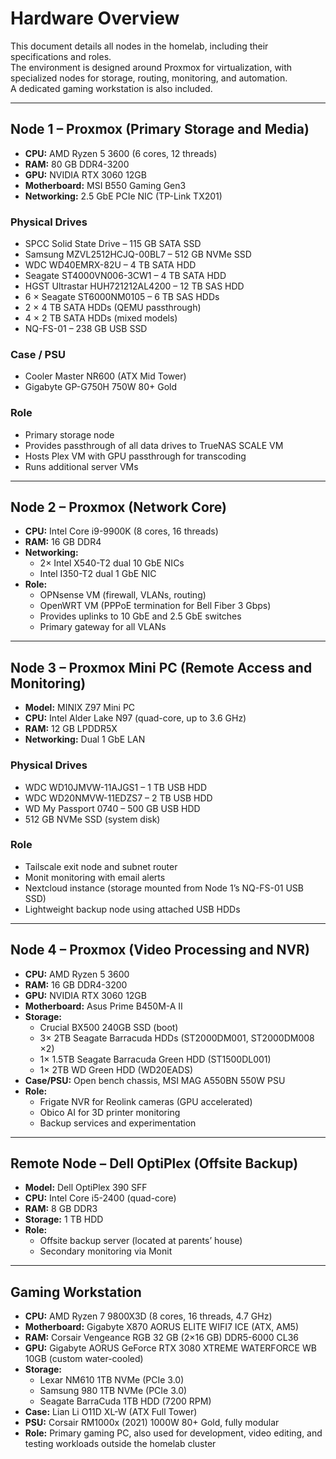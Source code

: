 # Hardware Overview

This document details all nodes in the homelab, including their specifications and roles.  
The environment is designed around Proxmox for virtualization, with specialized nodes for storage, routing, monitoring, and automation.  
A dedicated gaming workstation is also included.

---

## Node 1 – Proxmox (Primary Storage and Media)

- **CPU:** AMD Ryzen 5 3600 (6 cores, 12 threads)  
- **RAM:** 80 GB DDR4-3200  
- **GPU:** NVIDIA RTX 3060 12GB  
- **Motherboard:** MSI B550 Gaming Gen3  
- **Networking:** 2.5 GbE PCIe NIC (TP-Link TX201)  

### Physical Drives
- SPCC Solid State Drive – 115 GB SATA SSD  
- Samsung MZVL2512HCJQ-00BL7 – 512 GB NVMe SSD  
- WDC WD40EMRX-82U – 4 TB SATA HDD  
- Seagate ST4000VN006-3CW1 – 4 TB SATA HDD  
- HGST Ultrastar HUH721212AL4200 – 12 TB SAS HDD  
- 6 × Seagate ST6000NM0105 – 6 TB SAS HDDs  
- 2 × 4 TB SATA HDDs (QEMU passthrough)  
- 4 × 2 TB SATA HDDs (mixed models)  
- NQ-FS-01 – 238 GB USB SSD  

### Case / PSU
- Cooler Master NR600 (ATX Mid Tower)  
- Gigabyte GP-G750H 750W 80+ Gold  

### Role
- Primary storage node  
- Provides passthrough of all data drives to TrueNAS SCALE VM  
- Hosts Plex VM with GPU passthrough for transcoding  
- Runs additional server VMs  
 

---

## Node 2 – Proxmox (Network Core)
- **CPU:** Intel Core i9-9900K (8 cores, 16 threads)  
- **RAM:** 16 GB DDR4  
- **Networking:**  
  - 2× Intel X540-T2 dual 10 GbE NICs  
  - Intel I350-T2 dual 1 GbE NIC  
- **Role:**  
  - OPNsense VM (firewall, VLANs, routing)  
  - OpenWRT VM (PPPoE termination for Bell Fiber 3 Gbps)  
  - Provides uplinks to 10 GbE and 2.5 GbE switches  
  - Primary gateway for all VLANs  

---

## Node 3 – Proxmox Mini PC (Remote Access and Monitoring)

- **Model:** MINIX Z97 Mini PC  
- **CPU:** Intel Alder Lake N97 (quad-core, up to 3.6 GHz)  
- **RAM:** 12 GB LPDDR5X  
- **Networking:** Dual 1 GbE LAN  

### Physical Drives
- WDC WD10JMVW-11AJGS1 – 1 TB USB HDD  
- WDC WD20NMVW-11EDZS7 – 2 TB USB HDD  
- WD My Passport 0740 – 500 GB USB HDD  
- 512 GB NVMe SSD (system disk)  

### Role
- Tailscale exit node and subnet router  
- Monit monitoring with email alerts  
- Nextcloud instance (storage mounted from Node 1’s NQ-FS-01 USB SSD)  
- Lightweight backup node using attached USB HDDs  
  

---

## Node 4 – Proxmox (Video Processing and NVR)
- **CPU:** AMD Ryzen 5 3600  
- **RAM:** 16 GB DDR4-3200  
- **GPU:** NVIDIA RTX 3060 12GB  
- **Motherboard:** Asus Prime B450M-A II  
- **Storage:**  
  - Crucial BX500 240GB SSD (boot)  
  - 3× 2TB Seagate Barracuda HDDs (ST2000DM001, ST2000DM008 ×2)  
  - 1× 1.5TB Seagate Barracuda Green HDD (ST1500DL001)  
  - 1× 2TB WD Green HDD (WD20EADS)  
- **Case/PSU:** Open bench chassis, MSI MAG A550BN 550W PSU  
- **Role:**  
  - Frigate NVR for Reolink cameras (GPU accelerated)  
  - Obico AI for 3D printer monitoring  
  - Backup services and experimentation
 

---

## Remote Node – Dell OptiPlex (Offsite Backup)
- **Model:** Dell OptiPlex 390 SFF  
- **CPU:** Intel Core i5-2400 (quad-core)  
- **RAM:** 8 GB DDR3  
- **Storage:** 1 TB HDD  
- **Role:**  
  - Offsite backup server (located at parents’ house)  
  - Secondary monitoring via Monit  
 
---

## Gaming Workstation
- **CPU:** AMD Ryzen 7 9800X3D (8 cores, 16 threads, 4.7 GHz)  
- **Motherboard:** Gigabyte X870 AORUS ELITE WIFI7 ICE (ATX, AM5)  
- **RAM:** Corsair Vengeance RGB 32 GB (2×16 GB) DDR5-6000 CL36  
- **GPU:** Gigabyte AORUS GeForce RTX 3080 XTREME WATERFORCE WB 10GB (custom water-cooled)  
- **Storage:**  
  - Lexar NM610 1TB NVMe (PCIe 3.0)  
  - Samsung 980 1TB NVMe (PCIe 3.0)  
  - Seagate BarraCuda 1TB HDD (7200 RPM)  
- **Case:** Lian Li O11D XL-W (ATX Full Tower)  
- **PSU:** Corsair RM1000x (2021) 1000W 80+ Gold, fully modular  
- **Role:** Primary gaming PC, also used for development, video editing, and testing workloads outside the homelab cluster  
